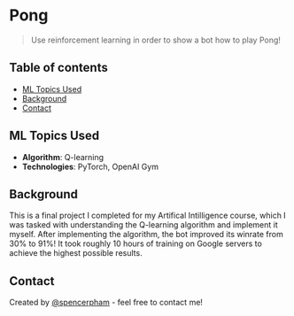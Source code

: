 # Pong
> Use reinforcement learning in order to show a bot how to play Pong!

[comment]: # (put example screenshot here)

## Table of contents
* [ML Topics Used](#ml-topics-used)
* [Background](#background)
* [Contact](#contact)

## ML Topics Used
* **Algorithm**: Q-learning
* **Technologies**: PyTorch, OpenAI Gym

## Background
This is a final project I completed for my Artifical Intilligence course, which I was tasked with understanding the Q-learning algorithm and implement it myself. After implementing the algorithm, the bot improved its winrate from 30% to 91%! It took roughly 10 hours of training on Google servers to achieve the highest possible results.

## Contact
Created by [@spencerpham](https://www.spencerpham.dev/) - feel free to contact me!
